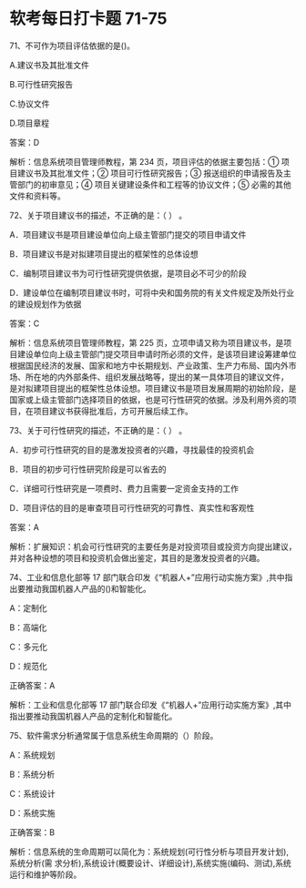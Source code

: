 # **软考每日打卡题 71-75**

71、不可作为项目评估依据的是()。

A.建议书及其批准文件

B.可行性研究报告

C.协议文件

D.项目章程

答案：D

解析：信息系统项目管理师教程，第 234 页，项目评估的依据主要包括：① 项目建议书及其批准文件；② 项目可行性研究报告；③ 报送组织的申请报告及主管部门的初审意见；④ 项目关键建设条件和工程等的协议文件；⑤ 必需的其他文件和资料等。

72、关于项目建议书的描述，不正确的是：（ ） 。

A．项目建议书是项目建设单位向上级主管部门提交的项目申请文件

B．项目建议书是对拟建项目提出的框架性的总体设想

C．编制项目建议书为可行性研究提供依据，是项目必不可少的阶段

D．建设单位在编制项目建议书时，可将中央和国务院的有关文件规定及所处行业的建设规划作为依据

答案：C

解析：信息系统项目管理师教程，第 225 页，立项申请又称为项目建议书，是项目建设单位向上级主管部门提交项目申请时所必须的文件，是该项目建设筹建单位根据国民经济的发展、国家和地方中长期规划、产业政策、生产力布局、国内外市场、所在地的内外部条件、组织发展战略等，提出的某一具体项目的建议文件， 是对拟建项目提出的框架性总体设想。项目建议书是项目发展周期的初始阶段，是国家或上级主管部门选择项目的依据，也是可行性研究的依据。涉及利用外资的项目，在项目建议书获得批准后，方可开展后续工作。

73、关于可行性研究的描述，不正确的是：（ ） 。

A．初步可行性研究的目的是激发投资者的兴趣，寻找最佳的投资机会

B．项目的初步可行性研究阶段是可以省去的

C．详细可行性研究是一项费时、费力且需要一定资金支持的工作

D．项目评估的目的是审查项目可行性研究的可靠性、真实性和客观性

答案：A

解析：扩展知识：机会可行性研究的主要任务是对投资项目或投资方向提出建议，并对各种设想的项目和投资机会做出鉴定，其目的是激发投资者的兴趣。

74、工业和信息化部等 17 部门联合印发《“机器人+”应用行动实施方案》,共中指出要推动我国机器人产品的()和智能化。

A：定制化

B：高端化

C：多元化

D：规范化

正确答案：A

解析：工业和信息化部等 17 部门联合印发《“机器人+”应用行动实施方案》,其中指出要推动我国机器人产品的定制化和智能化。

75、软件需求分析通常属于信息系统生命周期的（）阶段。

A：系统规划

B：系统分析

C：系统设计

D：系统实施

正确答案：B

解析：信息系统的生命周期可以简化为：系统规划(可行性分析与项目开发计划),系统分析(需 求分析),系统设计(概要设计、详细设计),系统实施(编码、测试),系统运行和维护等阶段。

#
